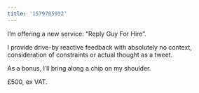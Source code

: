 ```yaml
---
title: '1579785932'
---
```

I’m offering a new service: “Reply Guy For Hire”.

I provide drive-by reactive feedback with absolutely no context, consideration of constraints or actual thought as a tweet.

As a bonus, I’ll bring along a chip on my shoulder.

£500, ex VAT.
